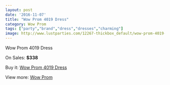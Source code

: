 ```yaml
---
layout: post
date: '2016-11-07'
title: "Wow Prom 4019 Dress"
category: Wow Prom
tags: ["party","brand","dress","dresses","charming"]
image: http://www.lustparties.com/12267-thickbox_default/wow-prom-4019-dress.jpg
---
```

Wow Prom 4019 Dress

On Sales: **$338**
<a href="https://www.lustparties.com/en/wow-prom/4462-wow-prom-4019-dress.html"><amp-img layout="responsive" width="600" height="600" src="//www.lustparties.com/12267-thickbox_default/wow-prom-4019-dress.jpg" alt="Wow Prom 4019 Dress 0" /></a>
<a href="https://www.lustparties.com/en/wow-prom/4462-wow-prom-4019-dress.html"><amp-img layout="responsive" width="600" height="600" src="//www.lustparties.com/12268-thickbox_default/wow-prom-4019-dress.jpg" alt="Wow Prom 4019 Dress 1" /></a>

Buy it: [Wow Prom 4019 Dress](https://www.lustparties.com/en/wow-prom/4462-wow-prom-4019-dress.html "Wow Prom 4019 Dress")

View more: [Wow Prom](https://www.lustparties.com/en/24-wow-prom "Wow Prom")